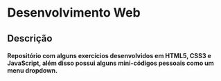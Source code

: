 # Desenvolvimento Web

## Descrição

#### Repositório com alguns exercícios desenvolvidos em HTML5, CSS3 e JavaScript, além disso possui alguns mini-códigos pessoais como um menu dropdown.
